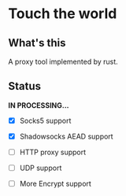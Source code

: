 # Touch the world
## What's this
A proxy tool implemented by rust.
## Status
**IN PROCESSING...**

- [x] Socks5 support
- [x] Shadowsocks AEAD support
- [ ] HTTP proxy support
- [ ] UDP support
- [ ] More Encrypt support


